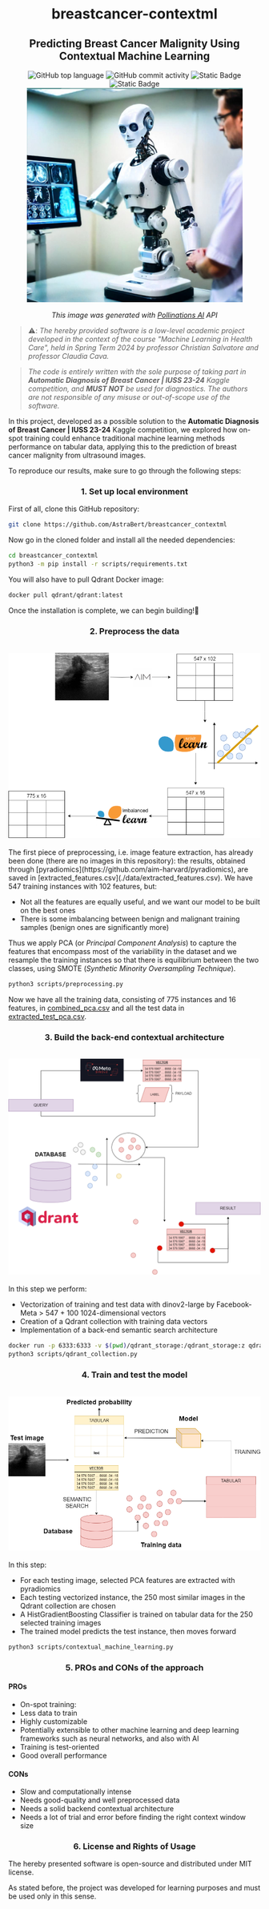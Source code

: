 <h1 align="center">breastcancer-contextml</h1>
<h2 align="center">Predicting Breast Cancer Malignity Using Contextual Machine Learning</h2>

<div align="center">
    <img src="https://img.shields.io/github/languages/top/AstraBert/breastcancer_contextml" alt="GitHub top language">
   <img src="https://img.shields.io/github/commit-activity/t/AstraBert/breastcancer_contextml" alt="GitHub commit activity">
   <img src="https://img.shields.io/badge/Release-v0.0.0-purple" alt="Static Badge">
   <img src="https://img.shields.io/badge/Supported_platforms-Windows/Linux/Mac-brown" alt="Static Badge">
   <div>
        <a href="https://astrabert.github.io/breastcancer_contextml"><img src="./results/machine-prediction.png"></a>
        <p><i>This image was generated with <a href="https://pollinations.ai/">Pollinations AI</a> API</i></p>
   </div>
</div>

> ⚠️: _The hereby provided software is a low-level academic project developed in the context of the course "Machine Learning in Health Care", held in Spring Term 2024 by professor Christian Salvatore and professor Claudia Cava._

> _The code is entirely written with the sole purpose of taking part in **Automatic Diagnosis of Breast Cancer | IUSS 23-24** Kaggle competition, and **MUST NOT** be used for diagnostics. The authors are not responsible of any misuse or out-of-scope use of the software._

In this project, developed as a possible solution to the **Automatic Diagnosis of Breast Cancer | IUSS 23-24** Kaggle competition, we explored how on-spot training could enhance traditional machine learning methods performance on tabular data, applying this to the prediction of breast cancer malignity from ultrasound images.

To reproduce our results, make sure to go through the following steps:

<h3 align="center">1. Set up local environment</h3>
First of all, clone this GitHub repository:

```bash
git clone https://github.com/AstraBert/breastcancer_contextml
```

Now go in the cloned folder and install all the needed dependencies:

```bash
cd breastcancer_contextml
python3 -m pip install -r scripts/requirements.txt
```

You will also have to pull Qdrant Docker image:

```bash
docker pull qdrant/qdrant:latest
```

Once the installation is complete, we can begin building!🚀

<h3 align="center">2. Preprocess the data</h3>
<br>
<div align="center">
    <img src="results/preprocessing.png">
</div>
<br>
The first piece of preprocessing, i.e. image feature extraction, has already been done (there are no images in this repository): the results, obtained through [pyradiomics](https://github.com/aim-harvard/pyradiomics), are saved in [extracted_features.csv](./data/extracted_features.csv). We have 547 training instances with 102 features, but:

- Not all the features are equally useful, and we want our model to be built on the best ones
- There is some imbalancing between benign and malignant training samples (benign ones are significantly more)

Thus we apply PCA (or _Principal Component Analysis_) to capture the features that encompass most of the variability in the dataset and we resample the training instances so that there is equilibrium between the two classes, using SMOTE (*Synthetic Minority Oversampling Technique*).

```bash
python3 scripts/preprocessing.py
```

Now we have all the training data, consisting of 775 instances and 16 features, in [combined_pca.csv](./data/combined_pca.csv) and all the test data in [extracted_test_pca.csv](./data/extracted_test_pca.csv).


<h3 align="center">3. Build the back-end contextual architecture</h3>
<br>
<div align="center">
    <img src="results/vectors.drawio.png">
</div>
<br>
In this step we perform:

- Vectorization of training and test data with dinov2-large by Facebook-Meta > 547 + 100 1024-dimensional vectors
- Creation of a Qdrant collection with training  data vectors
- Implementation of a back-end semantic search architecture

```bash
docker run -p 6333:6333 -v $(pwd)/qdrant_storage:/qdrant_storage:z qdrant/qdrant
python3 scripts/qdrant_collection.py
```

<h3 align="center">4. Train and test the model</h3>
<br>
<div align="center">
    <img src="results/contml.drawio.png">
</div>
<br>
In this step:

- For each testing image, selected PCA features are extracted with pyradiomics
- Each testing vectorized instance, the 250 most similar images in the Qdrant collection are chosen
- A HistGradientBoosting Classifier is trained on tabular data for the 250 selected training images
- The trained model predicts the test instance, then moves forward

```bash
python3 scripts/contextual_machine_learning.py
```

<h3 align="center">5. PROs and CONs of the approach</h3>

#### PROs

* On-spot training:
* Less data to train
* Highly customizable
* Potentially extensible to other machine learning and deep learning frameworks such as neural networks, and also with AI
* Training is test-oriented 
* Good overall performance

#### CONs

* Slow and computationally intense
* Needs good-quality and well preprocessed data
* Needs a solid backend contextual architecture
* Needs a lot of trial and error before finding the right context window size

<h3 align="center">6. License and Rights of Usage</h3>

The hereby presented software is open-source and distributed under MIT license.

As stated before, the project was developed for learning purposes and must be used only in this sense.